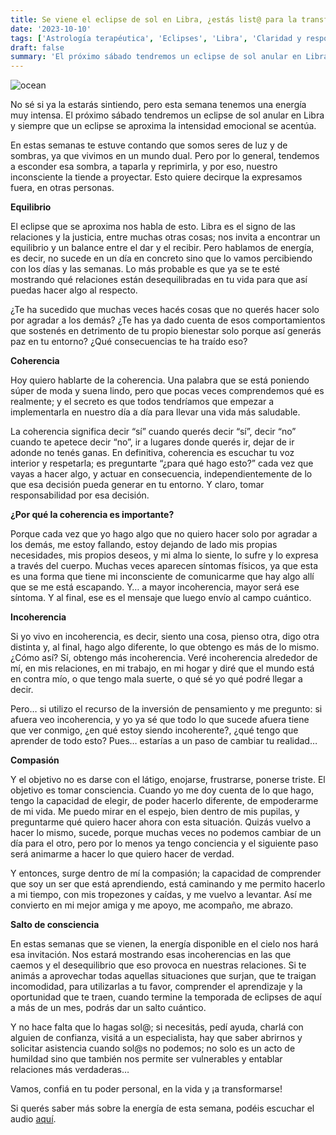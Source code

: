 ```yaml
---
title: Se viene el eclipse de sol en Libra, ¿estás list@ para la transformación profunda?
date: '2023-10-10'
tags: ['Astrología terapéutica', 'Eclipses', 'Libra', 'Claridad y responsabilidad']
draft: false
summary: 'El próximo sábado tendremos un eclipse de sol anular en Libra y siempre que un eclipse se aproxima la intensidad emocional se acentúa.'
---
```



<Image alt="ocean" src="/static/images/Blog/Tiempo consciente/eclipse.JPG" width={700} height={450} />



No sé si ya la estarás sintiendo, pero esta semana tenemos una energía muy intensa. El próximo sábado tendremos un eclipse de sol anular en Libra y siempre que un eclipse se aproxima la intensidad emocional se acentúa.

En estas semanas te estuve contando que somos seres de luz y de sombras, ya que vivimos en un mundo dual. Pero por lo general, tendemos a esconder esa sombra, a taparla y reprimirla, y por eso, nuestro inconsciente la tiende a proyectar. Esto quiere decirque la expresamos fuera, en otras personas.

**Equilibrio**

El eclipse que se aproxima nos habla de esto. Libra es el signo de las relaciones y la justicia, entre muchas otras cosas; nos invita a encontrar un equilibrio y un balance entre el dar y el recibir. Pero hablamos de energía, es decir, no sucede en un día en concreto sino que lo vamos percibiendo con los días y las semanas. Lo más probable es que ya se te esté mostrando qué relaciones están desequilibradas en tu vida para que así puedas hacer algo al respecto.

¿Te ha sucedido que muchas veces hacés cosas que no querés hacer solo por agradar a los demás? ¿Te has ya dado cuenta de esos comportamientos que sostenés en detrimento de tu propio bienestar solo porque así generás paz en tu entorno? ¿Qué consecuencias te ha traído eso?

**Coherencia**

Hoy quiero hablarte de la coherencia. Una palabra que se está poniendo súper de moda y suena lindo, pero que pocas veces comprendemos qué es realmente; y el secreto es que todos tendríamos que empezar a implementarla en nuestro día a día para llevar una vida más saludable.

La coherencia significa decir “sí” cuando querés decir “sí”, decir “no” cuando te apetece decir “no”, ir a lugares donde querés ir, dejar de ir adonde no tenés ganas. En definitiva, coherencia es escuchar tu voz interior y respetarla; es preguntarte “¿para qué hago esto?” cada vez que vayas a hacer algo, y actuar en consecuencia, independientemente de lo que esa decisión pueda generar en tu entorno. Y claro, tomar responsabilidad por esa decisión.

**¿Por qué la coherencia es importante?**

Porque cada vez que yo hago algo que no quiero hacer solo por agradar a los demás, me estoy fallando, estoy dejando de lado mis propias necesidades, mis propios deseos, y mi alma lo siente, lo sufre y lo expresa a través del cuerpo. Muchas veces aparecen síntomas físicos, ya que esta es una forma que tiene mi inconsciente de comunicarme que hay algo allí que se me está escapando. Y… a mayor incoherencia, mayor será ese síntoma. Y al final, ese es el mensaje que luego envío al campo cuántico.

**Incoherencia**

Si yo vivo en incoherencia, es decir, siento una cosa, pienso otra, digo otra distinta y, al final, hago algo diferente, lo que obtengo es más de lo mismo. ¿Cómo así? Sí, obtengo más incoherencia. Veré incoherencia alrededor de mí, en mis relaciones, en mi trabajo, en mi hogar y diré que el mundo está en contra mío, o que tengo mala suerte, o qué sé yo qué podré llegar a decir.

Pero… si utilizo el recurso de la inversión de pensamiento y me pregunto: si afuera veo incoherencia, y yo ya sé que todo lo que sucede afuera tiene que ver conmigo, ¿en qué estoy siendo incoherente?, ¿qué tengo que aprender de todo esto? Pues… estarías a un paso de cambiar tu realidad…

**Compasión**

Y el objetivo no es darse con el látigo, enojarse, frustrarse, ponerse triste. El objetivo es tomar consciencia. Cuando yo me doy cuenta de lo que hago, tengo la capacidad de elegir, de poder hacerlo diferente, de empoderarme de mi vida. Me puedo mirar en el espejo, bien dentro de mis pupilas, y preguntarme qué quiero hacer ahora con esta situación. Quizás vuelvo a hacer lo mismo, sucede, porque muchas veces no podemos cambiar de un día para el otro, pero por lo menos ya tengo conciencia y el siguiente paso será animarme a hacer lo que quiero hacer de verdad.

Y entonces, surge dentro de mí la compasión; la capacidad de comprender que soy un ser que está aprendiendo, está caminando y me permito hacerlo a mi tiempo, con mis tropezones y caídas, y me vuelvo a levantar. Así me convierto en mi mejor amiga y me apoyo, me acompaño, me abrazo.

**Salto de consciencia**

En estas semanas que se vienen, la energía disponible en el cielo nos hará esa invitación. Nos estará mostrando esas incoherencias en las que caemos y el desequilibrio que eso provoca en nuestras relaciones. Si te animás a aprovechar todas aquellas situaciones que surjan, que te traigan incomodidad, para utilizarlas a tu favor, comprender el aprendizaje y la oportunidad que te traen, cuando termine la temporada de eclipses de aquí a más de un mes, podrás dar un salto cuántico.

Y no hace falta que lo hagas sol@; si necesitás, pedí ayuda, charlá con alguien de confianza, visitá a un especialista, hay que saber abrirnos y solicitar asistencia cuando sol@s no podemos; no solo es un acto de humildad sino que también nos permite ser vulnerables y entablar relaciones más verdaderas…

Vamos, confiá en tu poder personal, en la vida y ¡a transformarse!

Si querés saber más sobre la energía de esta semana, podéis escuchar el audio [aquí](https://t.me/+FAsF6NBDMnU5NDQ8).